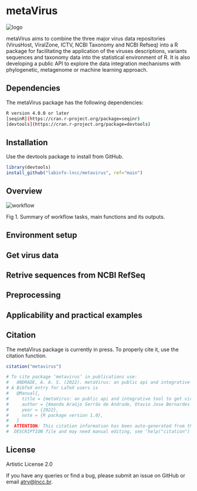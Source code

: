 # metaVirus
![logo](https://user-images.githubusercontent.com/57667417/198717991-34ddc469-bc11-460a-9aef-f6b571891eac.png)

metaVirus aims to combine the three major virus data repositories (VirusHost, ViralZone, ICTV, NCBI Taxonomy and NCBI Refseq) into a R package for facilitating the application of the viruses descriptions, variants sequences and taxonomy data into the statistical environment of R. It is also developing a public API to explore the data integration mechanisms with phylogenetic, metagenome or machine learning approach.

## Dependencies

The metaVirus package has the following dependencies:

```bash
R version 4.0.0 or later
[seqinR](https://cran.r-project.org/package=seqinr)
[devtools](https://cran.r-project.org/package=devtools)
```

## Installation

Use the devtools package to install from GitHub.

```R
library(devtools)
install_github("labinfo-lncc/metavirus", ref="main")
```

## Overview

![workflow](https://user-images.githubusercontent.com/57667417/198733715-f68378a4-b5ec-489d-8f0b-30e6f23c2fc8.png)

Fig 1. Summary of workflow tasks, main functions and its outputs. 

## Environment setup

## Get virus data

## Retrive sequences from NCBI RefSeq

## Preprocessing

## Applicability and practical examples 

## Citation

The metaVirus package is currently in press. To properly cite it, use the citation function.

```R
citation("metavirus")
```
```R
# To cite package ‘metavirus’ in publications use:
#   ANDRADE, A. A. S. (2022). metaVirus: an public api and integrative tool to get viruses data into R system. R package version 1.0.
# A BibTeX entry for LaTeX users is
#   @Manual{,
#     title = {metaVirus: an public api and integrative tool to get viruses data into R system},
#     author = {Amanda Araújo Serrão de Andrade, Otavio Jose Bernardes Brustolini, Eduardo Wagner, Ana Tereza Ribeiro Vasconcelos},
#     year = {2022},
#     note = {R package version 1.0},
#   }
#  ATTENTION: This citation information has been auto-generated from the package
#  DESCRIPTION file and may need manual editing, see ‘help("citation")’.
```

## License

Artistic License 2.0

If you have any queries or find a bug, please submit an issue on GitHub or email [atrv@lncc.br](mailto:atrv@lncc.br).

